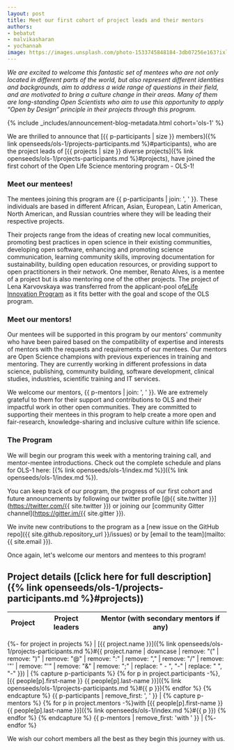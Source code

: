 ```yaml
---
layout: post
title: Meet our first cohort of project leads and their mentors
authors:
- bebatut
- malvikasharan
- yochannah
image: https://images.unsplash.com/photo-1533745848184-3db07256e163?ixlib=rb-1.2.1&ixid=eyJhcHBfaWQiOjEyMDd9&auto=format&fit=crop&w=2389&q=80
---
```

*We are excited to welcome this fantastic set of mentees who are not only located in different parts of the world, but also represent different identities and backgrounds, aim to address a wide range of questions in their field, and are motivated to bring a culture change in their areas. Many of them are long-standing Open Scientists who aim to use this opportunity to apply “Open by Design” principle in their projects through this program.*

{% include _includes/announcement-blog-metadata.html cohort='ols-1' %}

We are thrilled to announce that [{{ p-participants | size }} members]({% link openseeds/ols-1/projects-participants.md %}#participants), who are the project leads of [{{ projects | size }} diverse projects]({% link openseeds/ols-1/projects-participants.md %}#projects), have joined the first cohort of the Open Life Science mentoring program - OLS-1!

### Meet our mentees!

The mentees joining this program are {{ p-participants | join: ', ' }}. These individuals are based in different African, Asian, European, Latin American, North American, and Russian countries where they will be leading their respective projects.

Their projects range from the ideas of creating new local communities, promoting best practices in open science in their existing communities, developing open software, enhancing and promoting science communication, learning community skills, improving documentation for sustainability, building open education resources, or providing support to open practitioners in their network. One member, Renato Alves, is a mentee of a project but is also mentoring one of the other projects. The project of Lena Karvovskaya was transferred from the applicant-pool of[eLife Innovation Program](https://elifesciences.org/labs/ea8e2f51/introducing-innovation-leaders-2020) as it fits better with the goal and scope of the OLS program.

### Meet our mentors!

Our mentees will be supported in this program by our mentors' community who have been paired based on the compatibility of expertise and interests of mentors with the requests and requirements of our mentees. Our mentors are Open Science champions with previous experiences in training and mentoring. They are currently working in different professions in data science, publishing, community building, software development, clinical studies, industries, scientific training and IT services.

We welcome our mentors, {{ p-mentors | join: ', ' }}. We are extremely grateful to them for their support and contributions to OLS and their impactful work in other open communities. They are committed to supporting their mentees in this program to help create a more open and fair-research, knowledge-sharing and inclusive culture within life science.

### The Program

We will begin our program this week with a mentoring training call, and mentor-mentee introductions. Check out the complete schedule and plans for OLS-1 here: [{% link openseeds/ols-1/index.md %}]({% link openseeds/ols-1/index.md %}).

You can keep track of our program, the progress of our first cohort and future announcements by following our twitter profile [@{{ site.twitter }}](https://twitter.com/{{ site.twitter }}) or joining our [community Gitter channel](https://gitter.im/{{ site.gitter }}).

We invite new contributions to the program as a [new issue on the GitHub repo]({{ site.github.repository_url }}/issues) or by [email to the team](mailto:{{ site.email }}).

Once again, let's welcome our mentors and mentees to this program!

## Project details ([click here for full description]({% link openseeds/ols-1/projects-participants.md %}#projects))

| Project | Project leaders | Mentor (with secondary mentors if any) |
|----------|-----------------------|------------|
{%- for project in projects %}
| [{{ project.name }}]({% link openseeds/ols-1/projects-participants.md %}#{{ project.name | downcase | remove: "(" | remove: ")" | remove: "@" | remove: ":" | remove: "," | remove: "/" | remove: '"' | remove: "'" | remove: "&" | remove: ";" | replace: " - ", "-" | replace: " ", "-"  }}) | {% capture p-participants %} {% for p in project.participants -%}, [{{ people[p].first-name }} {{ people[p].last-name }}]({% link openseeds/ols-1/projects-participants.md %}#{{ p }}){% endfor %} {% endcapture %} {{ p-participants | remove_first: ', ' }} | {% capture p-mentors %} {% for p in project.mentors -%}with [{{ people[p].first-name }} {{ people[p].last-name }}]({% link openseeds/ols-1/index.md %}#{{ p }}) {% endfor %} {% endcapture %} {{ p-mentors | remove_first: 'with ' }} |
{%- endfor %}

We wish our cohort members all the best as they begin this journey with us.


